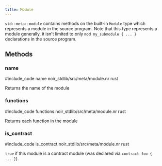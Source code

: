 ```yaml
---
title: Module
---
```


`std::meta::module` contains methods on the built-in `Module` type which represents a module in the source program.
Note that this type represents a module generally, it isn't limited to only `mod my_submodule { ... }`
declarations in the source program.

## Methods

### name

#include_code name noir_stdlib/src/meta/module.nr rust

Returns the name of the module

### functions

#include_code functions noir_stdlib/src/meta/module.nr rust

Returns each function in the module

### is_contract

#include_code is_contract noir_stdlib/src/meta/module.nr rust

`true` if this module is a contract module (was declared via `contract foo { ... }`).
